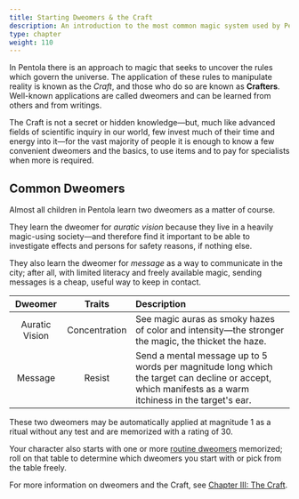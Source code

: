 ```yaml
---
title: Starting Dweomers & the Craft
description: An introduction to the most common magic system used by Pentolans
type: chapter
weight: 110
---
```


In Pentola there is an approach to magic that seeks to uncover the rules which govern the universe.
The application of these rules to manipulate reality is known as the _Craft_, and those who do so are known as **Crafters**.
Well-known applications are called dweomers and can be learned from others and from writings.

The Craft is not a secret or hidden knowledge—but, much like advanced fields of scientific inquiry in our world, few invest much of their time and energy into it—for the vast majority of people it is enough to know a few convenient dweomers and the basics, to use items and to pay for specialists when more is required.

## Common Dweomers

Almost all children in Pentola learn two dweomers as a matter of course.

They learn the dweomer for _auratic vision_ because they live in a heavily magic-using society—and therefore find it important to be able to investigate effects and persons for safety reasons, if nothing else.

They also learn the dweomer for _message_ as a way to communicate in the city; after all, with limited literacy and freely available magic, sending messages is a cheap, useful way to keep in contact.

|     Dweomer    |    Traits     | Description |
|:--------------:|:-------------:|:------------|
| Auratic Vision | Concentration | See magic auras as smoky hazes of color and intensity—the stronger the magic, the thicket the haze.
| Message        | Resist        | Send a mental message up to 5 words per magnitude long which the target can decline or accept, which manifests as a warm itchiness in the target's ear.

These two dweomers may be automatically applied at magnitude 1 as a ritual without any test and are memorized with a rating of 30.

Your character also starts with one or more [routine dweomers](/03-the-craft/dweomers/list/#routine-dweomers) memorized;
roll on that table to determine which dweomers you start with or pick from the table freely.

For more information on dweomers and the Craft, see [Chapter III: The Craft](/03-the-craft).

